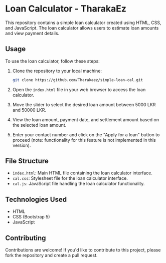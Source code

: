 # Loan Calculator - TharakaEz

This repository contains a simple loan calculator created using HTML, CSS, and JavaScript. The loan calculator allows users to estimate loan amounts and view payment details.

## Usage

To use the loan calculator, follow these steps:

1. Clone the repository to your local machine:

    ```bash
    git clone https://github.com/Tharakaez/simple-loan-cal.git
    ```

2. Open the `index.html` file in your web browser to access the loan calculator.

3. Move the slider to select the desired loan amount between 5000 LKR and 50000 LKR.

4. View the loan amount, payment date, and settlement amount based on the selected loan amount.

5. Enter your contact number and click on the "Apply for a loan" button to proceed (note: functionality for this feature is not implemented in this version).

## File Structure

- `index.html`: Main HTML file containing the loan calculator interface.
- `cal.css`: Stylesheet file for the loan calculator interface.
- `cal.js`: JavaScript file handling the loan calculator functionality.

## Technologies Used

- HTML
- CSS (Bootstrap 5)
- JavaScript

## Contributing

Contributions are welcome! If you'd like to contribute to this project, please fork the repository and create a pull request.
